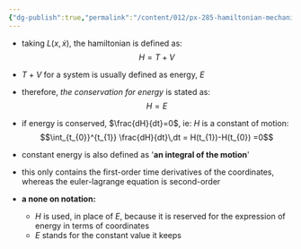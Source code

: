 ```yaml
---
{"dg-publish":true,"permalink":"/content/012/px-285-hamiltonian-mechanics-and-fluid-dynamics/term-1-hamiltonian-mechanics/d-the-hamiltonian/px-285-d3-the-conservation-of-energy/","noteIcon":"1","created":"2025-08-27T13:14:16.143+01:00","updated":"2024-11-26T13:00:05.000+00:00"}
---
```


- taking $L(x,\dot x)$, the hamiltonian is defined as: 
$$H = T+V$$
- $T+V$ for a system is usually defined as energy, $E$
- therefore, *the conservation for energy* is stated as: 
$$H=E$$
- if energy is conserved, $\frac{dH}{dt}=0$, ie: $H$ is a constant of motion: 
$$\int_{t_{0}}^{t_{1}} \frac{dH}{dt}\,dt = H(t_{1})-H(t_{0}) =0$$
- constant energy is also defined as '**an integral of the motion**'
- this only contains the first-order time derivatives of the coordinates, whereas the euler-lagrange equation is second-order

- **a none on notation:**
	- $H$ is used, in place of $E$, because it is reserved for the expression of energy in terms of coordinates
	- $E$ stands for the constant value it keeps
